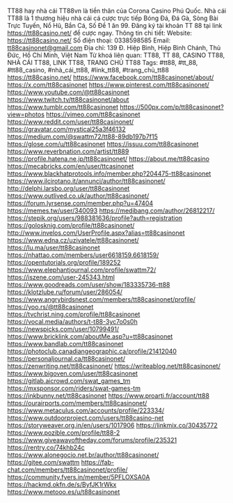 TT88 hay nhà cái TT88vn là tiền thân của Corona Casino Phú Quốc. Nhà cái TT88 là 1 thương hiệu nhà cái cá cược trực tiếp Bóng Đá, Đá Gà, Sòng Bài Trực Tuyến, Nổ Hũ, Bắn Cá, Số Đề 1 ăn 99. Đăng ký tài khoản TT 88 tại link https://tt88casino.net/ để cược ngay.
Thông tin chi tiết:
Website: https://tt88casino.net/
Số điện thoại: 0338598585
Email: tt88casinonet@gmail.com
Địa chỉ: 139 Đ. Hiệp Bình, Hiệp Bình Chánh, Thủ Đức, Hồ Chí Minh, Việt Nam
Từ khoá liên quan: TT88, TT 88, CASINO TT88, NHÀ CÁI TT88, LINK TT88, TRANG CHỦ TT88
Tags: #tt88, #tt_88, #tt88_casino, #nhà_cái_tt88, #link_tt88, #trang_chủ_tt88
https://tt88casino.net/
https://www.facebook.com/tt88casinonet/about/
https://x.com/tt88casinonet
https://www.pinterest.com/tt88casinonet/
https://www.youtube.com/@tt88casinonet
https://www.twitch.tv/tt88casinonet/about
https://www.tumblr.com/tt88casinonet
https://500px.com/p/tt88casinonet?view=photos
https://vimeo.com/tt88casinonet
https://www.reddit.com/user/tt88casinonet/
https://gravatar.com/mystical25a3f46132
https://medium.com/@swattm72/tt88-89db197b7f15
https://glose.com/u/tt88casinonet
https://issuu.com/tt88casinonet
https://www.reverbnation.com/artist/tt889
https://profile.hatena.ne.jp/tt88casinonet/
https://about.me/tt88casino
https://mecabricks.com/en/user/ttcasinonet
https://www.blackhatprotools.info/member.php?204475-tt88casinonet
https://www.ilcirotano.it/annunci/author/tt88casinonet/
http://delphi.larsbo.org/user/tt88casinonet
https://www.outlived.co.uk/author/tt88casinonet/
https://forum.lyrsense.com/member.php?u=47404
https://memes.tw/user/340093
https://medibang.com/author/26812217/
https://stepik.org/users/988381636/profile?auth=registration
https://golosknig.com/profile/tt88casinonet/
http://www.invelos.com/UserProfile.aspx?alias=tt88casinonet
https://www.edna.cz/uzivatele/tt88casinonet/
https://lu.ma/user/tt88casinonet
https://nhattao.com/members/user6618159.6618159/
https://opentutorials.org/profile/189252
https://www.elephantjournal.com/profile/swattm72/
https://iszene.com/user-245343.html
https://www.goodreads.com/user/show/183335736-tt88
https://klotzlube.ru/forum/user/286054/
https://www.angrybirdsnest.com/members/tt88casinonet/profile/
https://yoo.rs/@tt88casinonet
https://tvchrist.ning.com/profile/tt88casinonet
https://vocal.media/authors/t-t88-3yc7o0s0h
https://newspicks.com/user/10799491/
https://www.bricklink.com/aboutMe.asp?u=tt88casinonet
https://www.bandlab.com/tt88casinonet
https://photoclub.canadiangeographic.ca/profile/21412040
https://personaljournal.ca/tt88casinonet/
https://zenwriting.net/tt88casinonet/
https://writeablog.net/tt88casinonet/
https://www.bigoven.com/user/tt88casinonet
https://gitlab.aicrowd.com/swat_games_tm
https://mxsponsor.com/riders/swat-games-tm
https://inkbunny.net/tt88casinonet
https://www.proarti.fr/account/tt88
https://ourairports.com/members/tt88casinonet/
https://www.metaculus.com/accounts/profile/223334/
https://www.outdoorproject.com/users/tt88casino-net
https://storyweaver.org.in/en/users/1017906
https://linkmix.co/30435772
https://www.pozible.com/profile/tt88-2
https://www.giveawayoftheday.com/forums/profile/235321
https://rentry.co/74khb24c
https://www.alonegocio.net.br/author/tt88casinonet/
https://gitee.com/swattm
https://fab-chat.com/members/tt88casinonet/profile/
https://community.fyers.in/member/5PFLOXSA0A
https://hackmd.okfn.de/s/ByfJK1rWkx
https://www.metooo.es/u/t88casinonet